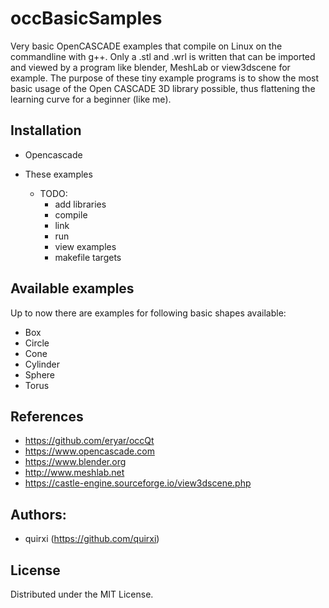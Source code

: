 # occBasicSamples

Very basic OpenCASCADE examples that compile on Linux on the commandline with g++.
Only a .stl and .wrl is written that can be imported and viewed by a program like blender, MeshLab or view3dscene for example.
The purpose of these tiny example programs is to show the most basic usage of the Open CASCADE 3D library possible, thus flattening the learning curve for a beginner (like me).


## Installation

* Opencascade

*  These examples
    * TODO: 
        * add libraries
        * compile
        * link
        * run
        * view examples
        * makefile targets


## Available examples

Up to now there are examples for following basic shapes available:

* Box
* Circle
* Cone
* Cylinder
* Sphere
* Torus

## References

* https://github.com/eryar/occQt
* https://www.opencascade.com
* https://www.blender.org
* http://www.meshlab.net
* https://castle-engine.sourceforge.io/view3dscene.php

## Authors:

* quirxi (https://github.com/quirxi)


## License

Distributed under the MIT License.


